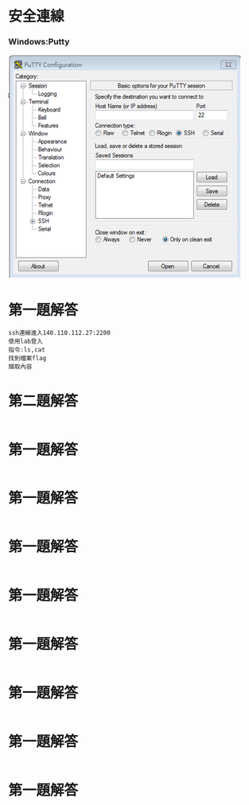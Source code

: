 # 安全連線
### Windows:Putty
![putty](putty.PNG)

# 第一題解答
```
ssh連線進入140.110.112.27:2200
使用lab登入
指令:ls,cat
找到檔案flag
擷取內容

```
# 第二題解答
```
```
# 第一題解答
```
```
# 第一題解答
```
```
# 第一題解答
```
```
# 第一題解答
```
```
# 第一題解答
```
```
# 第一題解答
```
```
# 第一題解答
```
```
# 第一題解答
```
```
